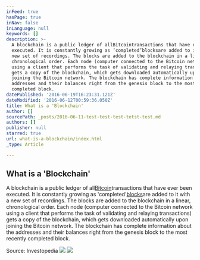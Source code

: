 ```yaml
---
inFeed: true
hasPage: true
inNav: false
inLanguage: null
keywords: []
description: >-
  A blockchain is a public ledger of allBitcointransactions that have ever been
  executed. It is constantly growing as ‘completed’blocksare added to it with a
  new set of recordings. The blocks are added to the blockchain in a linear,
  chronological order. Each node (computer connected to the Bitcoin network
  using a client that performs the task of validating and relaying transactions)
  gets a copy of the blockchain, which gets downloaded automatically upon
  joining the Bitcoin network. The blockchain has complete information about the
  addresses and their balances right from the genesis block to the most recently
  completed block.
datePublished: '2016-06-19T16:23:31.121Z'
dateModified: '2016-06-12T00:59:36.050Z'
title: What is a 'Blockchain'
author: []
sourcePath: _posts/2016-06-11-test-test-test-tetst-test.md
authors: []
publisher: null
starred: true
url: what-is-a-blockchain/index.html
_type: Article

---
```

## What is a 'Blockchain'

A blockchain is a public ledger of all[Bitcoin][0]transactions that have ever been executed. It is constantly growing as 'completed'[blocks][1]are added to it with a new set of recordings. The blocks are added to the blockchain in a linear, chronological order. Each node (computer connected to the Bitcoin network using a client that performs the task of validating and relaying transactions) gets a copy of the blockchain, which gets downloaded automatically upon joining the Bitcoin network. The blockchain has complete information about the addresses and their balances right from the genesis block to the most recently completed block.

Source: Investopedia
![](https://the-grid-user-content.s3-us-west-2.amazonaws.com/53f89e74-d349-403d-8f21-06d25cdb2841.jpg)
![](https://the-grid-user-content.s3-us-west-2.amazonaws.com/b3288af4-12df-46b9-b8c8-99217d0e109f.jpg)

[0]: http://www.investopedia.com/terms/b/bitcoin.asp
[1]: http://www.investopedia.com/terms/b/block-bitcoin-block.asp
